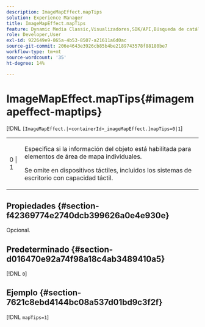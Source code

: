 ```yaml
---
description: ImageMapEffect.mapTips
solution: Experience Manager
title: ImageMapEffect.mapTips
feature: Dynamic Media Classic,Visualizadores,SDK/API,Búsqueda de catálogos electrónicos
role: Developer,User
exl-id: 922649e9-865a-4b53-8507-a21611a6d0ac
source-git-commit: 206e4643e3926cb85b4be2189743578f88180be7
workflow-type: tm+mt
source-wordcount: '35'
ht-degree: 14%

---
```


# ImageMapEffect.mapTips{#imagemapeffect-maptips}

[!DNL `[ImageMapEffect.|<containerId>_imageMapEffect.]mapTips=0|1`]

<table id="table_3DBC5A70C9264CECA1CB3D1D08CEDF31"> 
 <tbody> 
  <tr> 
   <td colname="col1"> <p><span class="codeph"> 0 | 1</span> </p> </td> 
   <td colname="col2"> <p> Especifica si la información del objeto está habilitada para elementos de área de mapa individuales. </p> <p> Se omite en dispositivos táctiles, incluidos los sistemas de escritorio con capacidad táctil. </p> </td> 
  </tr> 
 </tbody> 
</table>

## Propiedades {#section-f42369774e2740dcb399626a0e4e930e}

Opcional.

## Predeterminado {#section-d016470e92a74f98a18c4ab3489410a5}

[!DNL `0`]

## Ejemplo {#section-7621c8ebd4144bc08a537d01bd9c3f2f}

[!DNL `mapTips=1`]
